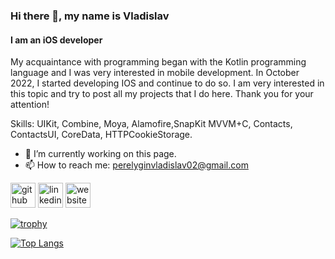 ### Hi there 👋, my name is Vladislav
#### I am an iOS developer
My acquaintance with programming began with the Kotlin programming language and I was very interested in mobile development. In October 2022, I started developing IOS and continue to do so. I am very interested in this topic and try to post all my projects that I do here. Thank you for your attention!

Skills: UIKit, Combine, Moya, Alamofire,SnapKit
MVVM+C, Contacts, ContactsUI, CoreData, HTTPCookieStorage.

- 🔭 I’m currently working on this page. 
- 📫 How to reach me: perelyginvladislav02@gmail.com 


[<img src='https://cdn.jsdelivr.net/npm/simple-icons@3.0.1/icons/github.svg' alt='github' height='40'>](https://github.com/Nepenka)  [<img src='https://cdn.jsdelivr.net/npm/simple-icons@3.0.1/icons/linkedin.svg' alt='linkedin' height='40'>](https://www.linkedin.com/in/https://www.linkedin.com/in/vladislav-perelygin-4bb125266//)  [<img src='https://cdn.jsdelivr.net/npm/simple-icons@3.0.1/icons/icloud.svg' alt='website' height='40'>](https://www.codewars.com/users/Nepenka)  

[![trophy](https://github-profile-trophy.vercel.app/?username=Nepenka)](https://github.com/ryo-ma/github-profile-trophy)

[![Top Langs](https://github-readme-stats.vercel.app/api/top-langs/?username=Nepenka)](https://github.com/anuraghazra/github-readme-stats)

